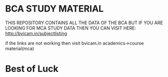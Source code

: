# BCA STUDY MATERIAL
 
THIS REPOSITORY CONTAINS ALL THE DATA OF THE BCA
BUT IF YOU ARE LOOKING FOR MCA STUDY DATA THEN YOU CAN VISIT HERE:
http://bvicam.in/subjectlisting

if the links are not working then
visit bvicam.in
academics->course material(mca)

# Best of Luck 